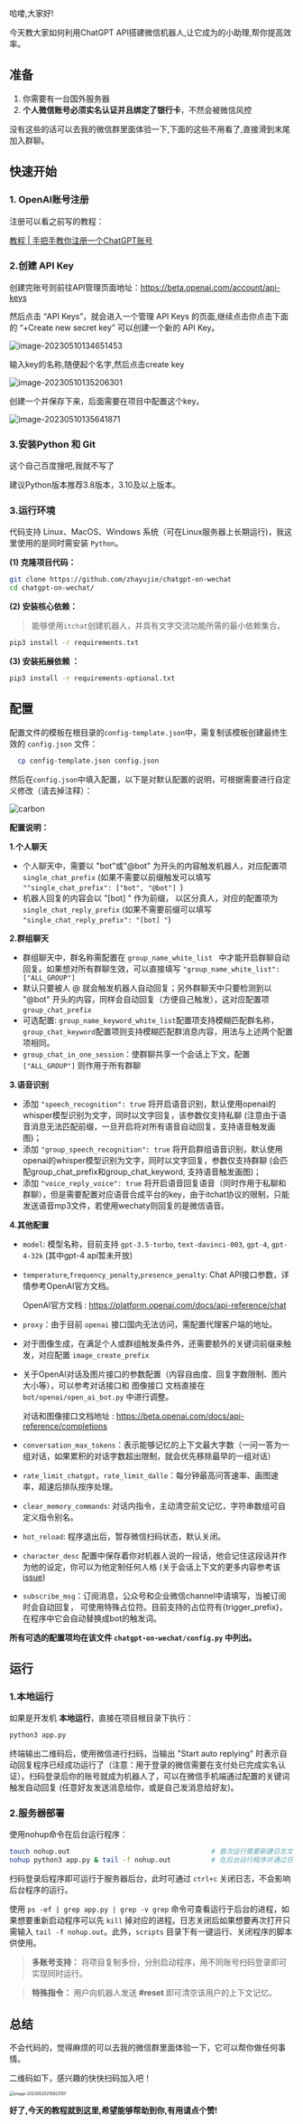 哈喽,大家好!

今天教大家如何利用ChatGPT API搭建微信机器人,让它成为的小助理,帮你提高效率。

## 准备

1. 你需要有一台国外服务器
2. **个人微信账号必须实名认证并且绑定了银行卡**，不然会被微信风控

没有这些的话可以去我的微信群里面体验一下,下面的这些不用看了,直接滑到末尾加入群聊。

## 快速开始

### 1. OpenAI账号注册

注册可以看之前写的教程：

[教程 | 手把手教你注册一个ChatGPT账号](https://mp.weixin.qq.com/s/2MZgf-nYavQtouiSfnxvxg)

### 2.创建 API Key 

创建完账号则前往API管理页面地址：https://beta.openai.com/account/api-keys

然后点击 “API Keys”，就会进入一个管理 API Keys 的页面,继续点击你点击下面的 “+Create new secret key” 可以创建一个新的 API Key。

![image-20230510134651453](https://billy.taoxiaoxin.club/md/2023/05/646f61eb922ee43372173bb6.png)

输入key的名称,随便起个名字,然后点击create key

![image-20230510135206301](https://billy.taoxiaoxin.club/md/2023/05/646f61eb922ee433735a72f9.png)

 创建一个并保存下来，后面需要在项目中配置这个key。

![image-20230510135641871](https://billy.taoxiaoxin.club/md/2023/05/646f6201922ee433771f5572.png)

### 3.安装Python 和 Git 

这个自己百度搜吧,我就不写了

建议Python版本推荐3.8版本，3.10及以上版本。

### 3.运行环境

代码支持 Linux、MacOS、Windows 系统（可在Linux服务器上长期运行)，我这里使用的是同时需安装 `Python`。

**(1) 克隆项目代码：**

```bash
git clone https://github.com/zhayujie/chatgpt-on-wechat
cd chatgpt-on-wechat/
```

**(2) 安装核心依赖：**

> 能够使用`itchat`创建机器人，并具有文字交流功能所需的最小依赖集合。

```bash
pip3 install -r requirements.txt
```

**(3) 安装拓展依赖 ：**

```bash
pip3 install -r requirements-optional.txt
```

## 配置

配置文件的模板在根目录的`config-template.json`中，需复制该模板创建最终生效的 `config.json` 文件：

```bash
  cp config-template.json config.json
```

然后在`config.json`中填入配置，以下是对默认配置的说明，可根据需要进行自定义修改（请去掉注释）：

![carbon](https://billy.taoxiaoxin.club/md/2023/05/646f8744922ee4368c8f3619.png)

**配置说明：**

**1.个人聊天**

- 个人聊天中，需要以 "bot"或"@bot" 为开头的内容触发机器人，对应配置项 `single_chat_prefix` (如果不需要以前缀触发可以填写 `""single_chat_prefix": ["bot", "@bot"] `)
- 机器人回复的内容会以 "[bot] " 作为前缀， 以区分真人，对应的配置项为 `single_chat_reply_prefix` (如果不需要前缀可以填写 `"single_chat_reply_prefix": "[bot] "`)

**2.群组聊天**

- 群组聊天中，群名称需配置在 `group_name_white_list ` 中才能开启群聊自动回复。如果想对所有群聊生效，可以直接填写 `"group_name_white_list": ["ALL_GROUP"]`
- 默认只要被人 @ 就会触发机器人自动回复；另外群聊天中只要检测到以 "@bot" 开头的内容，同样会自动回复（方便自己触发），这对应配置项 `group_chat_prefix`
- 可选配置: `group_name_keyword_white_list`配置项支持模糊匹配群名称，`group_chat_keyword`配置项则支持模糊匹配群消息内容，用法与上述两个配置项相同。
- `group_chat_in_one_session`：使群聊共享一个会话上下文，配置 `["ALL_GROUP"]` 则作用于所有群聊

**3.语音识别**

- 添加 `"speech_recognition": true` 将开启语音识别，默认使用openai的whisper模型识别为文字，同时以文字回复，该参数仅支持私聊 (注意由于语音消息无法匹配前缀，一旦开启将对所有语音自动回复，支持语音触发画图)；
- 添加 `"group_speech_recognition": true` 将开启群组语音识别，默认使用openai的whisper模型识别为文字，同时以文字回复，参数仅支持群聊 (会匹配group_chat_prefix和group_chat_keyword, 支持语音触发画图)；
- 添加 `"voice_reply_voice": true` 将开启语音回复语音（同时作用于私聊和群聊），但是需要配置对应语音合成平台的key，由于itchat协议的限制，只能发送语音mp3文件，若使用wechaty则回复的是微信语音。

**4.其他配置**

- `model`: 模型名称，目前支持 `gpt-3.5-turbo`, `text-davinci-003`, `gpt-4`, `gpt-4-32k` (其中gpt-4 api暂未开放)

- `temperature`,`frequency_penalty`,`presence_penalty`: Chat API接口参数，详情参考OpenAI官方文档。

  OpenAI官方文档 : https://platform.openai.com/docs/api-reference/chat

- `proxy`：由于目前 `openai` 接口国内无法访问，需配置代理客户端的地址。

- 对于图像生成，在满足个人或群组触发条件外，还需要额外的关键词前缀来触发，对应配置 `image_create_prefix `

- 关于OpenAI对话及图片接口的参数配置（内容自由度、回复字数限制、图片大小等），可以参考对话接口和 图像接口 文档直接在 `bot/openai/open_ai_bot.py` 中进行调整。

  对话和图像接口文档地址 : https://beta.openai.com/docs/api-reference/completions

- `conversation_max_tokens`：表示能够记忆的上下文最大字数（一问一答为一组对话，如果累积的对话字数超出限制，就会优先移除最早的一组对话）

- `rate_limit_chatgpt`，`rate_limit_dalle`：每分钟最高问答速率、画图速率，超速后排队按序处理。

- `clear_memory_commands`: 对话内指令，主动清空前文记忆，字符串数组可自定义指令别名。

- `hot_reload`: 程序退出后，暂存微信扫码状态，默认关闭。

- `character_desc` 配置中保存着你对机器人说的一段话，他会记住这段话并作为他的设定，你可以为他定制任何人格 (关于会话上下文的更多内容参考该 [issue](https://github.com/zhayujie/chatgpt-on-wechat/issues/43))

- `subscribe_msg`：订阅消息，公众号和企业微信channel中请填写，当被订阅时会自动回复， 可使用特殊占位符。目前支持的占位符有{trigger_prefix}，在程序中它会自动替换成bot的触发词。

**所有可选的配置项均在该文件 `chatgpt-on-wechat/config.py` 中列出。**

## 运行

### 1.本地运行

如果是开发机 **本地运行**，直接在项目根目录下执行：

```bash
python3 app.py
```

终端输出二维码后，使用微信进行扫码，当输出 "Start auto replying" 时表示自动回复程序已经成功运行了（注意：用于登录的微信需要在支付处已完成实名认证）。扫码登录后你的账号就成为机器人了，可以在微信手机端通过配置的关键词触发自动回复 (任意好友发送消息给你，或是自己发消息给好友)。

### 2.服务器部署

使用nohup命令在后台运行程序：

```bash
touch nohup.out                                   # 首次运行需要新建日志文件  
nohup python3 app.py & tail -f nohup.out          # 在后台运行程序并通过日志输出二维码
```

扫码登录后程序即可运行于服务器后台，此时可通过 `ctrl+c` 关闭日志，不会影响后台程序的运行。

使用 `ps -ef | grep app.py | grep -v grep` 命令可查看运行于后台的进程，如果想要重新启动程序可以先 `kill` 掉对应的进程。日志关闭后如果想要再次打开只需输入 `tail -f nohup.out`。此外，`scripts` 目录下有一键运行、关闭程序的脚本供使用。

> **多账号支持：** 将项目复制多份，分别启动程序，用不同账号扫码登录即可实现同时运行。

> **特殊指令：** 用户向机器人发送 **#reset** 即可清空该用户的上下文记忆。



## 总结

不会代码的，觉得麻烦的可以去我的微信群里面体验一下，它可以帮你做任何事情。

二维码如下，感兴趣的快快扫码加入吧！

<img src="https://billy.taoxiaoxin.club/md/2023/05/646f69bb922ee4341dafff39.png" alt="image-20230525215923107" style="zoom:50%;" />

**好了,今天的教程就到这里,希望能够帮助到你,有用请点个赞!**

